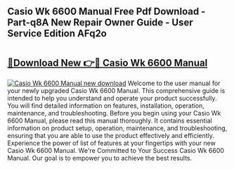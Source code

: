 ## Casio Wk 6600 Manual Free Pdf Download - Part-q8A New Repair Owner Guide - User Service Edition AFq2o

# <h2><a href="http://bc31944.oget.top/?id=Casio+Wk+6600+Manual">🔗Download New 👉🔴 Casio Wk 6600 Manual</a></h2>

[![Casio Wk 6600 Manual new download](https://i.imgur.com/5g1atiW.png)](http://bc31944.oget.top/?id=Casio+Wk+6600+Manual)
Welcome to the user manual for your newly upgraded Casio Wk 6600 Manual. This comprehensive guide is intended to help you understand and operate your product successfully. You will find detailed information on features, installation, operation, maintenance, and troubleshooting. Before you begin using your Casio Wk 6600 Manual, please read this manual thoroughly. It contains essential information on product setup, operation, maintenance, and troubleshooting, ensuring that you are able to use the product effectively and efficiently. Experience the power of list of features at your fingertips with your new Casio Wk 6600 Manual. We're Committed to Your Success Casio Wk 6600 Manual. Our goal is to empower you to achieve the best results.
